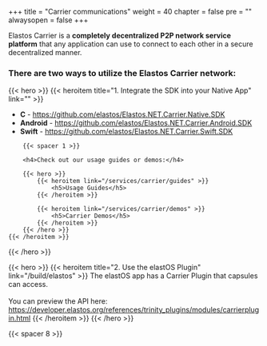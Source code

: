 

+++
title = "Carrier communications"
weight = 40
chapter = false
pre = ""
alwaysopen = false
+++

Elastos Carrier is a **completely decentralized P2P network service platform** that any application can use to connect
to each other in a secure decentralized manner.

### There are two ways to utilize the Elastos Carrier network:

{{< hero >}}
    {{< heroitem title="1. Integrate the SDK into your Native App" link="" >}}
        <ul>
            <li>
                <b>C</b> - <a style="font-weight: 300;" href="https://github.com/elastos/Elastos.NET.Carrier.Native.SDK" target="_blank">https://github.com/elastos/Elastos.NET.Carrier.Native.SDK</a>
            </li>
            <li>
                <b>Android</b> - <a style="font-weight: 300;" href="https://github.com/elastos/Elastos.NET.Carrier.Android.SDK" target="_blank">https://github.com/elastos/Elastos.NET.Carrier.Android.SDK</a>
            </li>
            <li>
                <b>Swift</b> - <a style="font-weight: 300;" href="https://github.com/elastos/Elastos.NET.Carrier.Swift.SDK" target="_blank">https://github.com/elastos/Elastos.NET.Carrier.Swift.SDK</a>
            </li>
        </ul>

        {{< spacer 1 >}}

        <h4>Check out our usage guides or demos:</h4>

        {{< hero >}}
            {{< heroitem link="/services/carrier/guides" >}}
                <h5>Usage Guides</h5>
            {{< /heroitem >}}

            {{< heroitem link="/services/carrier/demos" >}}
                <h5>Carrier Demos</h5>
            {{< /heroitem >}}
        {{< /hero >}}
    {{< /heroitem >}}
{{< /hero >}}


{{< hero >}}
    {{< heroitem title="2. Use the elastOS Plugin" link="/build/elastos" >}}
        The elastOS app has a Carrier Plugin that capsules can access.<br/>
        <br/>
        You can preview the API here:
        <a href="https://developer.elastos.org/references/trinity_plugins/modules/carrierplugin.html" target="_blank" onclick="event.stopPropagation();">
            https://developer.elastos.org/references/trinity_plugins/modules/carrierplugin.html
        </a>
    {{< /heroitem >}}
{{< /hero >}}

{{< spacer 8 >}}
